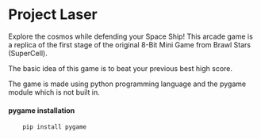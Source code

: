
# Project Laser

Explore the cosmos while defending your Space Ship! This arcade game is a replica of the first stage of the original 8-Bit Mini Game from Brawl Stars (SuperCell).

The basic idea of this game is to beat your previous best high score.

The game is made using python programming language and the pygame module which is not built in.

#### pygame installation
```bash
    pip install pygame
```

